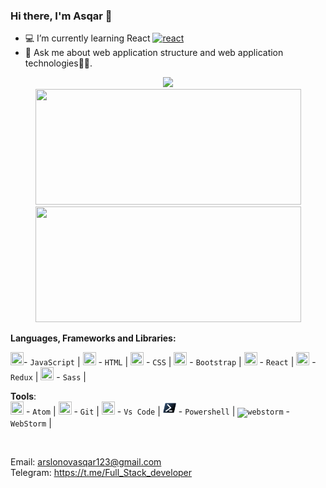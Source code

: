 ### Hi there, I'm Asqar 👋

- 💻 I’m currently learning React <a href="https://reactjs.org/" title="docker"><img src="https://github.com/tomchen/stack-icons/blob/master/logos/react.svg" alt="react"  width="21px" height="21px"></a>
- 💬 Ask me about web application structure and web application technologies👨‍💻.

<div align="center">
<img src="https://github-readme-stats.anuraghazra1.vercel.app/api/top-langs/?username=asqararslonov&layout=compact&theme=tokyonight&hide_border=true" />
<br/>
 <img  width="425px" height="185px"  src="http://github-readme-streak-stats.herokuapp.com/?user=asqararslonov&theme=tokyonight&hide_border=true" />
<img width="425px" height="185px" 
src="https://github-readme-stats.vercel.app/api?username=asqararslonov&show_icons=true&include_all_commits=true&theme=tokyonight&hide_border=true" />

<!-- <img src="https://camo.githubusercontent.com/bcff68fe9f56ab905de6ad39358d0bf1912e8d59feaf63013773616c7961913d/68747470733a2f2f61637469766974792d67726170682e6865726f6b756170702e636f6d2f67726170683f757365726e616d653d61737161726172736c6f6e6f7632303038267468656d653d72656163742d6461726b" alt=""> -->
</div>


**Languages, Frameworks and Libraries:** <br>
 
<code><img src="https://github.com/tomchen/stack-icons/blob/master/logos/javascript.svg" width="21px" height="21px"></code>- `JavaScript` |
<code><img src="https://github.com/tomchen/stack-icons/blob/master/logos/html-5.svg"     width="21px" height="21px"></code> - `HTML` |
<code><img src="https://github.com/tomchen/stack-icons/blob/master/logos/css-3.svg"      width="21px" height="21px"></code> - `CSS` |
<code><img src="https://github.com/tomchen/stack-icons/blob/master/logos/bootstrap.svg"  width="21px" height="21px"></code> - `Bootstrap` |
<code><img src="https://github.com/tomchen/stack-icons/blob/master/logos/react.svg"      width="21px" height="21px"></code> - `React` |
<code><img src="https://github.com/tomchen/stack-icons/blob/master/logos/redux.svg"      width="21px" height="21px"></code> - `Redux` |
<code><img src="https://github.com/tomchen/stack-icons/blob/master/logos/sass.svg"       width="21px" height="21px"></code> - `Sass` |

**Tools**: <br>
<code><img src="https://github.com/tomchen/stack-icons/blob/master/logos/atom.svg"               width="21px" height="21px"></code> - `Atom` |
<code><img src="https://github.com/tomchen/stack-icons/blob/master/logos/git-icon.svg"           width="21px" height="21px"></code> - `Git` |
<code><img src="https://github.com/tomchen/stack-icons/blob/master/logos/visual-studio-code.svg" width="21px" height="21px"></code> - `Vs Code` |
<code><img alt="terminal" src="https://raw.githubusercontent.com/github/explore/80688e429a7d4ef2fca1e82350fe8e3517d3494d/topics/powershell/powershell.png" width="21px" height="21px"></code> - `Powershell` |
<code><img alt="webstorm" src="https://upload.wikimedia.org/wikipedia/commons/thumb/c/c0/WebStorm_Icon.svg/1200px-WebStorm_Icon.svg.png" width="21px" height="21px"></code> - `WebStorm` |

<br>

Email: arslonovasqar123@gmail.com <br />
Telegram: https://t.me/Full_Stack_developer
